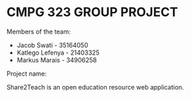 # CMPG 323 GROUP PROJECT

Members of the team:

- Jacob Swati - 35164050
- Katlego Lefenya - 21403325
- Markus Marais - 34906258

Project name:

Share2Teach is an open education resource web application.

